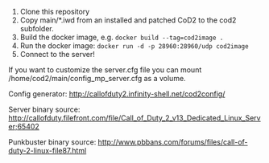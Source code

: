 1. Clone this repository
2. Copy main/*.iwd from an installed and patched CoD2 to the cod2 subfolder.
3. Build the docker image, e.g. ```docker build --tag=cod2image .```
4. Run the docker image: ```docker run -d -p 28960:28960/udp cod2image```
5. Connect to the server!

If you want to customize the server.cfg file you can mount
/home/cod2/main/config_mp_server.cfg as a volume.
 
Config generator: http://callofduty2.infinity-shell.net/cod2config/

Server binary source: http://callofduty.filefront.com/file/Call_of_Duty_2_v13_Dedicated_Linux_Server;65402

Punkbuster binary source: http://www.pbbans.com/forums/files/call-of-duty-2-linux-file87.html
